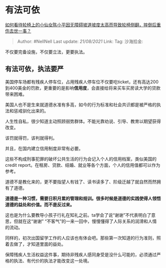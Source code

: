 # 有法可依

[如何看待轮椅上的小仙女陈小平因无障碍坡道坡度太高而导致轮椅侧翻，摔倒后重伤去世一事？](https://www.zhihu.com/question/439962892/answer/1685821397)

> Author: #NellNell
> Last update: *21/08/2021*
> Link:
> Tag:
> 沙海拾金:

不仅要完备设施，不仅要立法，更要执法。

## 有法可依，执法要严

美国停车场都有残疾人停车位，占用残疾人停车位不仅要吃ticket，还有高达200到400美金的罚款，更重要的是影响**信用度**，会直接给将来买车买房读大学的贷款带来困难。

美国人也不是生来就道德水准有多高，如今的行为标准和社会共识都是被严格的执法和惩戒驯化出来的。

人生性自私，很少知道主动照顾弱势群体。不能光靠劝说、引导、教育以期望获得改变。

该罚就得罚，该判就得判。

并且，在国内建立信用制度非常有必要。

这些不构成刑事犯罪的破坏公共生活的行为会记入个人的信用档案，类似美国的credit report。在租房、贷款、结婚、就业等各个方面，个人的信用值都可以作为参考。

道德不是教化来的，更不要指望人有钱了、读书读多了、阶级迁越了就自然而然拥有了道德。

**道德是一种习惯，需要日积月累的管理和规训。很多时候是道德的实践使得人领悟道德的益处和价值。而不是反过来。**

这也是为什么要教导小孩子行礼在知礼之前。ta学会了说“谢谢”不代表明白了意思，但就在这“谢谢” “不客气”的一来一回中，慢慢懂得了人际关系的润滑和人情的流动。

同样的，初次出国留学工作的人应该也有体会吧。那些第一次知道的行为准则，照着去做了，才知道里面的益处。

保障残疾人生活权益这件事，期待非残疾人感同身受是没什么可能的，必须通过严格的执法、有代价的执法才能改变这一处境。
